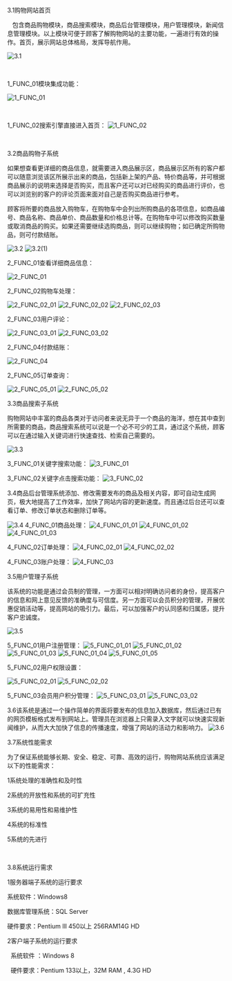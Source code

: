 

3.1购物网站首页

   包含商品购物模块，商品搜索模块，商品后台管理模块，用户管理模块，新闻信息管理模块。以上模块可便于顾客了解购物网站的主要功能，一遍进行有效的操作。首页，展示网站总体格局，发挥导航作用。
   
![3.1](https://github.com/LiuLynn/WebProject/blob/master/task%233_RequirementAnalysis/3.1.png)


 

1_FUNC_01模块集成功能：

![1_FUNC_01](https://github.com/LiuLynn/WebProject/blob/master/task%233_RequirementAnalysis/1_FUNC_01.png)

 

1_FUNC_02搜索引擎直接进入首页：
![1_FUNC_02](https://github.com/LiuLynn/WebProject/blob/master/task%233_RequirementAnalysis/1_FUNC_02.png)



 

3.2商品购物子系统

如果想查看更详细的商品信息，就需要进入商品展示区，商品展示区所有的客户都可以随意浏览该区所展示出来的商品，包括新上架的产品、特价商品等，并可根据商品展示的说明来选择是否购买，而且客户还可以对已经购买的商品进行评价，也可以浏览别的客户的评论页面来面对自己是否购买商品进行参考。

顾客将所要的商品放入购物车，在购物车中会列出所购商品的各项信息，如商品编号、商品名称、商品单价、商品数量和价格总计等。在购物车中可以修改购买数量或取消商品的购买。如果还需要继续选购商品，则可以继续购物；如已确定所购物品，则可付款结账。

![3.2](https://github.com/LiuLynn/WebProject/blob/master/task%233_RequirementAnalysis/3.2.png)
![3.2(1)](https://github.com/LiuLynn/WebProject/blob/master/task%233_RequirementAnalysis/3.2(1).png)



2_FUNC_01查看详细商品信息：

![2_FUNC_01](https://github.com/LiuLynn/WebProject/blob/master/task%233_RequirementAnalysis/2_FUNC_01.png)


2_FUNC_02购物车处理：

![2_FUNC_02_01](https://github.com/LiuLynn/WebProject/blob/master/task%233_RequirementAnalysis/2_FUNC_02_01.png)
![2_FUNC_02_02](https://github.com/LiuLynn/WebProject/blob/master/task%233_RequirementAnalysis/2_FUNC_02_02.png)
![2_FUNC_02_03](https://github.com/LiuLynn/WebProject/blob/master/task%233_RequirementAnalysis/2_FUNC_02_03.png)





2_FUNC_03用户评论：


![2_FUNC_03_01](https://github.com/LiuLynn/WebProject/blob/master/task%233_RequirementAnalysis/2_FUNC_03_01.png)
![2_FUNC_03_02](https://github.com/LiuLynn/WebProject/blob/master/task%233_RequirementAnalysis/2_FUNC_03_02.png)


2_FUNC_04付款结账：

![2_FUNC_04](https://github.com/LiuLynn/WebProject/blob/master/task%233_RequirementAnalysis/2_FUNC_04.png)

2_FUNC_05订单查询：


![2_FUNC_05_01](https://github.com/LiuLynn/WebProject/blob/master/task%233_RequirementAnalysis/2_FUNC_05_01.png)
![2_FUNC_05_02](https://github.com/LiuLynn/WebProject/blob/master/task%233_RequirementAnalysis/2_FUNC_05_02.png)


3.3商品搜索子系统

购物网站中丰富的商品各类对于访问者来说无异于一个商品的海洋，想在其中查到所需要的商品，商品搜索系统可以说是一个必不可少的工具，通过这个系统，顾客可以在通过输入关键词进行快速查找、检索自己需要的。

![3.3](https://github.com/LiuLynn/WebProject/blob/master/task%233_RequirementAnalysis/3.3.png)

3_FUNC_01关键字搜索功能：
![3_FUNC_01](https://github.com/LiuLynn/WebProject/blob/master/task%233_RequirementAnalysis/3_FUNC_01.png)


3_FUNC_02关键字点击搜索功能：
![3_FUNC_02](https://github.com/LiuLynn/WebProject/blob/master/task%233_RequirementAnalysis/3_FUNC_02.png)


3.4商品后台管理系统添加、修改需要发布的商品及相关内容，即可自动生成网页，极大地提高了工作效率，加快了网站内容的更新速度。而且通过后台还可以查看订单、修改订单状态和删除订单等。


![3.4](https://github.com/LiuLynn/WebProject/blob/master/task%233_RequirementAnalysis/3.4.png)
4_FUNC_01商品处理：
![4_FUNC_01_01](https://github.com/LiuLynn/WebProject/blob/master/task%233_RequirementAnalysis/4_FUNC_01_01.png)
![4_FUNC_01_02](https://github.com/LiuLynn/WebProject/blob/master/task%233_RequirementAnalysis/4_FUNC_01_02.png)
![4_FUNC_01_03](https://github.com/LiuLynn/WebProject/blob/master/task%233_RequirementAnalysis/4_FUNC_01_03.png)




4_FUNC_02订单处理：
![4_FUNC_02_01](https://github.com/LiuLynn/WebProject/blob/master/task%233_RequirementAnalysis/4_FUNC_02_01.png)
![4_FUNC_02_02](https://github.com/LiuLynn/WebProject/blob/master/task%233_RequirementAnalysis/4_FUNC_02_02.png)



4_FUNC_03账户处理：
![4_FUNC_03](https://github.com/LiuLynn/WebProject/blob/master/task%233_RequirementAnalysis/4_FUNC_03.png)


3.5用户管理子系统

该系统的功能是通过会员制的管理，一方面可以相对明确访问者的身份，提高客户的信息和网上意见反馈的准确度与可信度。另一方面可以会员积分的管理，开展优惠促销活动等，提高网站的吸引力。最后，可以加强客户的认同感和归属感，提升客户忠诚度。

![3.5](https://github.com/LiuLynn/WebProject/blob/master/task%233_RequirementAnalysis/3.5.png)

5_FUNC_01用户注册管理：
![5_FUNC_01_01](https://github.com/LiuLynn/WebProject/blob/master/task%233_RequirementAnalysis/5_FUNC_01_01.png)
![5_FUNC_01_02](https://github.com/LiuLynn/WebProject/blob/master/task%233_RequirementAnalysis/5_FUNC_01_02.png)
![5_FUNC_01_03](https://github.com/LiuLynn/WebProject/blob/master/task%233_RequirementAnalysis/5_FUNC_01_03.png)
![5_FUNC_01_04](https://github.com/LiuLynn/WebProject/blob/master/task%233_RequirementAnalysis/5_FUNC_01_04.png)
![5_FUNC_01_05](https://github.com/LiuLynn/WebProject/blob/master/task%233_RequirementAnalysis/5_FUNC_01_05.png)






5_FUNC_02用户权限设置：


![5_FUNC_02_01](https://github.com/LiuLynn/WebProject/blob/master/task%233_RequirementAnalysis/5_FUNC_02_01.png)
![5_FUNC_02_02](https://github.com/LiuLynn/WebProject/blob/master/task%233_RequirementAnalysis/5_FUNC_02_02.png)

5_FUNC_03会员用户积分管理：
![5_FUNC_03_01](https://github.com/LiuLynn/WebProject/blob/master/task%233_RequirementAnalysis/5_FUNC_03_01.png)
![5_FUNC_03_02](https://github.com/LiuLynn/WebProject/blob/master/task%233_RequirementAnalysis/5_FUNC_03_02.png)



3.6该系统是通过一个操作简单的界面将要发布的信息加入数据库，然后通过已有的网页模板格式发布到网站上。管理员在浏览器上只需录入文字就可以快速实现新闻维护，从而大大加快了信息的传播速度，增强了网站的活动力和影响力。
![3.6](https://github.com/LiuLynn/WebProject/blob/master/task%233_RequirementAnalysis/3.6.png)





3.7系统性能需求

为了保证系统能够长期、安全、稳定、可靠、高效的运行，购物网站系统应该满足以下的性能需求：

1系统处理的准确性和及时性

2系统的开放性和系统的可扩充性

3系统的易用性和易维护性

4系统的标准性

5系统的先进行

 

3.8系统运行需求

1服务器端子系统的运行要求

系统软件：Windows8

数据库管理系统：SQL Server

硬件要求：Pentium lll 450以上 256RAM14G HD

2客户端子系统的运行要求

  系统软件 ：Windows 8

  硬件要求：Pentium 133以上，32M RAM , 4.3G HD

